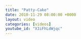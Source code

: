 ```yaml
---
title: "Patty-Cake"
date: 2010-11-29 08:00:00 +0000
layout: video
categories: [videos]
youtube_id: "X3iFhLdWjqc"
---
```

